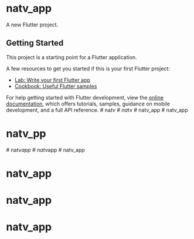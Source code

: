 # natv_app

A new Flutter project.

## Getting Started

This project is a starting point for a Flutter application.

A few resources to get you started if this is your first Flutter project:

- [Lab: Write your first Flutter app](https://docs.flutter.dev/get-started/codelab)
- [Cookbook: Useful Flutter samples](https://docs.flutter.dev/cookbook)

For help getting started with Flutter development, view the
[online documentation](https://docs.flutter.dev/), which offers tutorials,
samples, guidance on mobile development, and a full API reference.
#   n a _ t v  
 #   n a _ t v  
 #   n a t v _ a p p  
 # natv_app
# natv_pp
#   n a t v _ a p p  
 #   n a t v _ a p p  
 # natv_app
# natv_app
# natv_app
# natv_app
